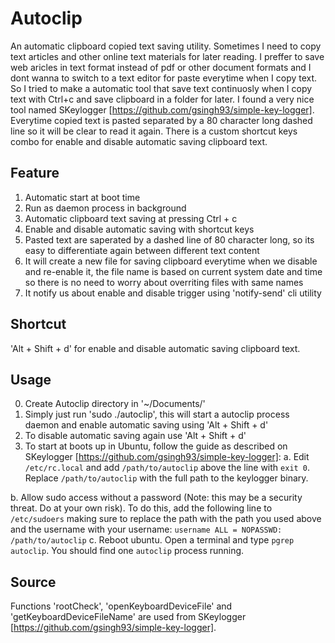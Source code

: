 Autoclip
========
An automatic clipboard copied text saving utility. Sometimes I need to copy text articles and other online text materials for later reading. I preffer to save web aricles in text format instead of pdf or other document formats and I dont wanna to switch to a text editor for paste everytime when I copy text. So I tried to make a automatic tool that save text continuosly when I copy text with Ctrl+c and save clipboard in a folder for later. I found a very nice tool named SKeylogger [https://github.com/gsingh93/simple-key-logger].
Everytime copied text is pasted separated by a 80 character long dashed line so it will be clear to read it again.
There is a custom shortcut keys combo for enable and disable automatic saving clipboard text.

Feature
-------
1. Automatic start at boot time
2. Run as daemon process in background
3. Automatic clipboard text saving at pressing Ctrl + c
4. Enable and disable automatic saving with shortcut keys
5. Pasted text are saperated by a dashed line of 80 character long, so its easy to differentiate again between different text content
6. It will create a new file for saving clipboard everytime when we disable and re-enable it, the file name is based on current system date and time so there is no need to worry about overriting files with same names
7. It notify us about enable and disable trigger using 'notify-send' cli utility

Shortcut
--------
'Alt + Shift + d' for enable and disable automatic saving clipboard text.

Usage
-----
0. Create Autoclip directory in '~/Documents/'
1. Simply just run 'sudo ./autoclip', this will start a autoclip process daemon and enable automatic saving using 'Alt + Shift + d'
2. To disable automatic saving again use 'Alt + Shift + d'
3. To start at boots up in Ubuntu, follow the guide as described on SKeylogger [https://github.com/gsingh93/simple-key-logger]:
  a. Edit `/etc/rc.local` and add `/path/to/autoclip` above the line with `exit 0`. Replace `/path/to/autoclip` with the full path to the keylogger binary.

  b. Allow sudo access without a password (Note: this may be a security threat. Do at your own risk). To do this, add the following line to `/etc/sudoers` making sure to replace the path with the path you used above and the username with your username:
    ```
    username ALL = NOPASSWD: /path/to/autoclip
    ```
  c. Reboot ubuntu. Open a terminal and type `pgrep autoclip`. You should find one `autoclip` process running.

Source
------
Functions 'rootCheck', 'openKeyboardDeviceFile' and 'getKeyboardDeviceFileName' are used from SKeylogger [https://github.com/gsingh93/simple-key-logger].
